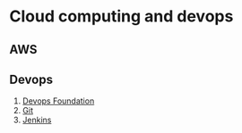 # Cloud computing and devops



## AWS 


## Devops

1. [Devops Foundation](/DEVOPS/Foundation/devopsFoundation.md)
2. [Git](/DEVOPS/Git/Introduction.md)
3. [Jenkins](/DEVOPS/JENKINS/Introduction.md)